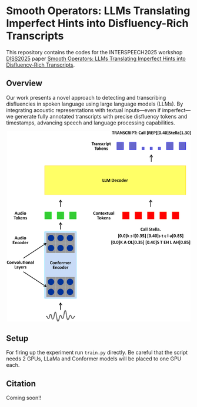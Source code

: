 # Smooth Operators: LLMs Translating Imperfect Hints into Disfluency-Rich Transcripts
This repository contains the codes for the INTERSPEECH2025 workshop [DISS2025](https://diss2025.inesc-id.pt/) paper [Smooth Operators: LLMs Translating Imperfect Hints into Disfluency-Rich Transcripts](). 

## Overview

Our work presents a novel approach to detecting and transcribing disfluencies in spoken language using large language models (LLMs). By integrating acoustic representations with textual inputs—even if imperfect—we generate fully annotated transcripts with precise disfluency tokens and timestamps, advancing speech and language processing capabilities.


<p align="center">
<img src="images/model-big.png" width=500></img>
</p>

## Setup
For firing up the experiment run `train.py` directly. Be careful that the script needs 2 GPUs, LLaMa and Conformer models will be placed to one GPU each. 


## Citation

Coming soon!!
